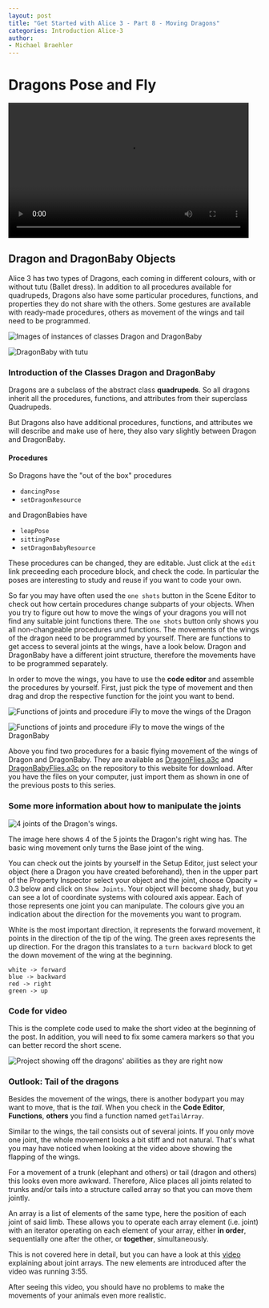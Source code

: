 ```yaml
---
layout: post
title: "Get Started with Alice 3 - Part 8 - Moving Dragons"
categories: Introduction Alice-3
author:
- Michael Braehler
---
```


# Dragons Pose and Fly

<video width="480" height="270" controls>
  <source src="/assets/vidDragon2.m4v" type="video/mp4">
Your browser does not support the video tag.
</video>


## Dragon and DragonBaby Objects

Alice 3 has two types of Dragons, each coming in different colours, with or without tutu (Ballet dress). In addition to all procedures available for quadrupeds, Dragons also have some particular procedures, functions, and properties they do not share with the others. Some gestures are available with ready-made procedures, others as movement of the wings and tail need to be programmed. 

![Images of instances of classes Dragon and DragonBaby](/assets/2024-05-13_17-04-05.png)

![DragonBaby with tutu](/assets/2024-05-09_23-35-59.png)


### Introduction of the Classes Dragon and DragonBaby

Dragons are a subclass of the abstract class **quadrupeds**. So all dragons inherit all the procedures, functions, and attributes from their superclass Quadrupeds.

But Dragons also have additional procedures, functions, and attributes we will describe and make use of here, they also vary slightly between Dragon and DragonBaby.


#### Procedures

So Dragons have the "out of the box" procedures
- ```dancingPose```
- ```setDragonResource```

and DragonBabies have
- ```leapPose```
- ```sittingPose```
- ```setDragonBabyResource```

These procedures can be changed, they are editable. Just click at the ```edit``` link preceeding each procedure block, and check the code. In particular the poses are interesting to study and reuse if you want to code your own.

So far you may have often used the ```one shots``` button in the Scene Editor to check out how certain procedures change subparts of your objects. When you try to figure out how to move the wings of your dragons you will not find any suitable joint functions there. The ```one shots``` button only shows you all non-changeable procedures und functions. The movements of the wings of the dragon need to be programmed by yourself. There are functions to get access to several joints at the wings, have a look below. Dragon and DragonBaby have a different joint structure, therefore the movements have to be programmed separately. 

In order to move the wings, you have to use the **code editor** and assemble the procedures by yourself. First, just pick the type of movement and then drag and drop the respective function for the joint you want to bend.

![Functions of joints and procedure iFly to move the wings of the Dragon](/assets/2024-05-09_23-38-01.png)

![Functions of joints and procedure iFly to move the wings of the DragonBaby](/assets/2024-05-09_23-37-10.png)

Above you find two procedures for a basic flying movement of the wings of Dragon and DragonBaby. They are available as [DragonFlies.a3c](https://github.com/mibrs/Alice3Coding/blob/main/DragonFlies.a3c) and [DragonBabyFlies.a3c](https://github.com/mibrs/Alice3Coding/blob/main/DragonBabyFlies.a3c) on the repository to this website for download. After you have the files on your computer, just import them as shown in one of the previous posts to this series.


### Some more information about how to manipulate the joints

![4 joints of the Dragon's wings](/assets/2024-05-09_22-15-10.png). 

The image here shows 4 of the 5 joints the Dragon's right wing has. The basic wing movement only turns the Base joint of the wing.

You can check out the joints by yourself in the Setup Editor, just select your object (here a Dragon you have created beforehand), then in the upper part of the Property Inspector select your object and the joint, choose Opacity = 0.3 below and click on ```Show Joints```. Your object will become shady, but you can see a lot of coordinate systems with coloured axis appear. Each of those represents one joint you can manipulate. The colours give you an indication about the direction for the movements you want to program. 

White is the most important direction, it represents the forward movement, it points in the direction of the tip of the wing. The green axes represents the up direction. For the dragon this translates to a ```turn backward``` block to get the down movement of the wing at the beginning.  

    white -> forward
    blue -> backward
    red -> right
    green -> up

### Code for video

This is the complete code used to make the short video at the beginning of the post. In addition, you will need to fix some camera markers so that you can better record the short scene.

![Project showing off the dragons' abilities as they are right now](/assets/2024-05-09_23-31-56.png)


### Outlook: Tail of the dragons

Besides the movement of the wings, there is another bodypart you may want to move, that is the *tail*.  When you check in the **Code Editor**, **Functions**, **others** you find a function named ```getTailArray```.

Similar to the wings, the tail consists out of several joints. If you only move one joint, the whole movement looks a bit stiff and not natural. That's what you may have noticed when looking at the video above showing the flapping of the wings.

For a movement of a trunk (elephant and others) or tail (dragon and others) this looks even more awkward. Therefore, Alice places all joints related to trunks and/or tails into a structure called array so that you can move them jointly. 

An array is a list of elements of the same type, here the position of each joint of said limb. These allows you to operate each array element (i.e. joint) with an iterator operating on each element of your array, either **in order**, sequentially one after the other,  or **together**, simultaneously.
  
This is not covered here in detail, but you can have a look at this [video](https://youtu.be/dkbmRmpK52U?feature=shared) explaining about joint arrays. The new elements are introduced after the video was running 3:55. 

After seeing this video, you should have no problems to make the movements of your animals even more realistic.

